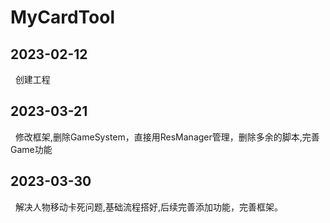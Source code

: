 # MyCardTool
## 2023-02-12<br>
&nbsp;&nbsp;创建工程  
## 2023-03-21<br>
&nbsp;&nbsp;修改框架,删除GameSystem，直接用ResManager管理，删除多余的脚本,完善Game功能
## 2023-03-30<br>
&nbsp;&nbsp;解决人物移动卡死问题,基础流程搭好,后续完善添加功能，完善框架。